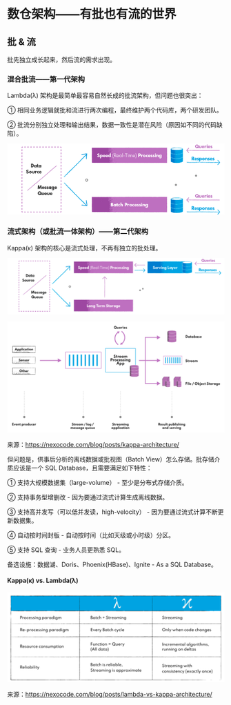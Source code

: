# 数仓架构——有批也有流的世界

## 批 & 流

批先独立成长起来，然后流的需求出现。

### 混合批流——第一代架构

Lambda(λ) 架构是最简单最容易自然长成的批流架构，但问题也很突出：

① 相同业务逻辑就批和流进行两次编程，最终维护两个代码库，两个研发团队。

② 批流分别独立处理和输出结果，数据一致性是潜在风险（原因如不同的代码缺陷）。

![](dw-arch-lambda.png)

### 流式架构（或批流一体架构）——第二代架构

Kappa(κ) 架构的核心是流式处理，不再有独立的批处理。

![](dw-arch-kappa.png)

![](dw-arch-kappa-details.png)

来源：https://nexocode.com/blog/posts/kappa-architecture/

但问题是，供事后分析的离线数据或批视图（Batch View）怎么存储。批存储介质应该是一个 SQL Database，且需要满足如下特性：

① 支持大规模数据集（large-volume） - 至少是分布式存储介质。

② 支持事务型增删改 - 因为要通过流式计算生成离线数据。

③ 支持高并发写（可以低并发读，high-velocity） - 因为要通过流式计算不断更新数据集。

④ 自动按时间封版 - 自动按时间（比如天级或小时级）分区。

⑤ 支持 SQL 查询 - 业务人员更熟悉 SQL。

备选设施：数据湖、Doris、Phoenix(HBase)、Ignite - As a SQL Database。

#### Kappa(κ) vs. Lambda(λ)

![](dw-arch-lambda-vs-kappa.png)

来源：https://nexocode.com/blog/posts/lambda-vs-kappa-architecture/
